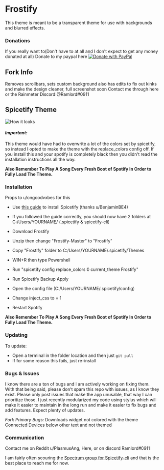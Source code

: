 # Frostify
This theme is meant to be a transparent theme for use with backgrounds and blurred effects.


### Donations

If you really want to(Don't have to at all and I don't expect to get any money donated at all) Donate to my paypal here
[![Donate with PayPal](https://raw.githubusercontent.com/stefan-niedermann/paypal-donate-button/master/paypal-donate-button.png)](https://www.paypal.com/paypalme/my/profile)

## Fork Info
Removes scrollbars, sets custom background
also has edits to fix out kinks and make the design cleaner, full screenshot soon
Contact me through here or the Rainmeter Discord @Ramlord#0911
## Spicetify Theme
![How it looks](https://github.com/PlasmusAng/Frosted/blob/master/screenshot.png)
#### *Important:*

This theme would have had to overwrite a lot of the colors set by spicetify, so instead I opted to make the theme with the replace_colors config off. If you install this and your spotify is completely black then you didn't read the installation instructions all the way.

**Also Remember To Play A Song Every Fresh Boot of Spotify In Order to Fully Load The Theme.**

### Installation

Props to u/ongoodvxbes for this

* Use [this guide](https://rainmeter.simplecyber.ml/docs/spicetify) to install Spicetify (thanks u/BenjaminBE4)

* If you followed the guide correctly, you should now have 2 folders at C:/Users/YOURNAME/ (.spicetify & spicetify-cli)

* Download Frostify 

* Unzip then change "Frostify-Master" to "Frostify"

* Copy "Frostify" folder to C:/Users/YOURNAME/.spicetify/Themes

* WIN+R then type Powershell

* Run "spicetify config replace_colors 0 current_theme Frostify"

* Run Spicetify Backup Apply

* Open the config file (C:/Users/YOURNAME/.spicetify/config)

* Change inject_css to = 1

* Restart Spotify

**Also Remember To Play A Song Every Fresh Boot of Spotify In Order to Fully Load The Theme.**

### Updating

To update:

* Open a terminal in the folder location and then just `git pull`
* If for some reason this fails, just re-install

### Bugs & Issues

I know there are a ton of bugs and I am actively working on fixing them. With that being said, please don't spam this repo with issues, as I know they exist. Please only post issues that make the app unusable, that way I can prioritize those.
I just recently modularized my code using stylus which will make it easier to maintain in the long run and make it easier to fix bugs and add features. Expect plenty of updates.

*Fork Primary Bugs:* 
Downloads widget not colored with the theme
Connected Devices below other text and not themed

### Communication
Contact me on Reddit u/PlasmusAng, Here, or on discord Ramlord#0911


I am fairly often scouring the [Spectrum group for Spicetify-cli](https://spectrum.chat/spicetify?tab=posts) and that is the best place to reach me for now.



